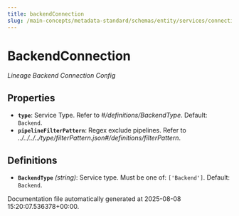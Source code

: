```yaml
---
title: backendConnection
slug: /main-concepts/metadata-standard/schemas/entity/services/connections/pipeline/backendconnection
---
```


# BackendConnection

*Lineage Backend Connection Config*

## Properties

- **`type`**: Service Type. Refer to *#/definitions/BackendType*. Default: `Backend`.
- **`pipelineFilterPattern`**: Regex exclude pipelines. Refer to *../../../../type/filterPattern.json#/definitions/filterPattern*.
## Definitions

- **`BackendType`** *(string)*: Service type. Must be one of: `['Backend']`. Default: `Backend`.


Documentation file automatically generated at 2025-08-08 15:20:07.536378+00:00.
